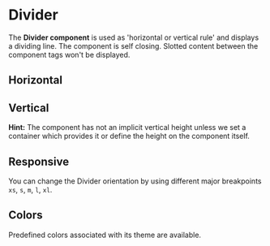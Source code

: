 # Divider

The **Divider component** is used as 'horizontal or vertical rule' and displays a dividing line.
The component is self closing. Slotted content between the component tags won't be displayed. 


## Horizontal

<Playground :themeable="true">
  <template v-slot="{theme}">
    <p-divider :theme="theme"></p-divider>
  </template>
</Playground>

## Vertical

**Hint:** The component has not an implicit vertical height unless we set a container which provides it or define the height on the component itself.

<Playground :themeable="true">
  <template v-slot="{theme}">
  <div class="divider-vertical-container-example">
    <p-divider :theme="theme" orientation="vertical"></p-divider>
  </div>
  </template>
</Playground>

## Responsive

You can change the Divider orientation by using different major breakpoints `xs`, `s`, `m`, `l`, `xl`.

<Playground :themeable="true">
  <template v-slot="{theme}">
  <div class="divider-vertical-responsive-container-example">
    <p-divider :theme="theme" orientation="{base: 'horizontal', l: 'vertical'}"></p-divider>
  </div>
  </template>
</Playground>


## Colors

Predefined colors associated with its theme are available.

<Playground :themeable="true">
 <template #configurator>
    <select v-model="color">
      <option disabled>Select a color</option>
      <option selected>neutral-contrast-low</option>
      <option>neutral-contrast-medium</option>
      <option>neutral-contrast-high</option>
    </select>
  </template>
  <template v-slot="{theme}">
    <p-divider :theme="theme" :color="color"></p-divider>
  </template>
</Playground>

<script lang="ts">
  import { Component, Vue } from 'vue-property-decorator';
  
  @Component
  export default class PlaygroundDivider extends Vue {
    public color: string = 'neutral-contrast-low';
  }
</script>
<style scoped lang="scss">
  @import '~@porsche-design-system/utilities/scss';

  .divider-vertical-container-example {
    display: flex;
    height: 100px;
  }
  @include p-breakpoint("l") {
    .divider-vertical-responsive-container-example {
      display: flex;
      height: 100px;
    }
  }
</style>